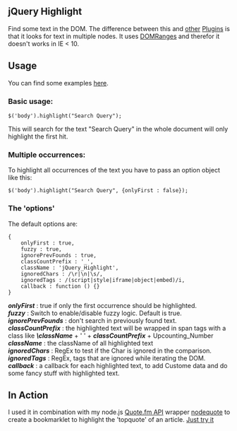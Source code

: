 jQuery Highlight 
----------------

Find some text in the DOM. The difference between this and [other](http://www.gotoquiz.com/web-coding/programming/javascript/highlight-words-in-text-with-jquery/) [Plugins](http://johannburkard.de/blog/programming/javascript/highlight-javascript-text-higlighting-jquery-plugin.html) is that it looks for text in multiple nodes. It uses [DOMRanges](http://www.w3.org/TR/DOM-Level-2-Traversal-Range/ranges.html) and therefor it doesn't works in IE < 10.

## Usage ##

You can find some examples [here](http://fweinb.github.com/jqueryhighlight/).


### Basic usage: ###

```
$('body').highlight("Search Query");
```

This will search for the text "Search Query" in the whole document will only highlight the first hit. 


### Multiple occurrences: ###

To highlight all occurrences of the text you have to pass an option object like this:

```
$('body').highlight("Search Query", {onlyFirst : false});
```

### The 'options' ###

The default options are:

```
{
	onlyFirst : true,
	fuzzy : true,
	ignorePrevFounds : true,
	classCountPrefix : '_',
	className : 'jQuery_Highlight',
	ignoredChars : /\r|\n|\s/,
	ignoredTags : /(script|style|iframe|object|embed)/i,
	callback : function () {}
}
```

**_onlyFirst_** : true if only the first occurrence should be highlighted.  
**_fuzzy_** : Switch to enable/disable fuzzy logic. Default is true.  
**_ignorePrevFounds_** : don't search in previously found text.    
**_classCountPrefix_** : the highlighted text will be wrapped in span tags with a class like **_\className_** + ' ' + **_classCountPrefix_** + Upcounting\_Number  
**_className_** : the className of all highlighted text  
**_ignoredChars_** : RegEx to test if the Char is ignored in the comparison.   
**_ignoredTags_** : RegEx, tags that are ignored while iterating the DOM.     
**_callback_** : a callback for each highlighted text, to add Custome data and do some fancy stuff with highlighted text.   

## In Action ##

I used it in combination with my node.js [Quote.fm API](http://quote.fm/labs/) wrapper [nodequote](http://github.com/FWeinb/nodequote) to create a bookmarklet to highlight the 'topquote' of an article. [Just try it](http://quotefm.cloudno.de)


